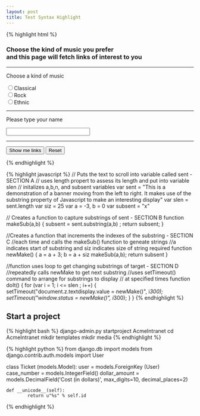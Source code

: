 ```yaml
---
layout: post
title: Test Syntax Highlight
---
```


{% highlight html %}
<HTML>
<HEAD><TITLE>Choice</TITLE>

<SCRIPT Language="javascript">

// sets up database of links - SECTION A1
muresources=""
muresources["classical"]= "<A HREF='http://net.com/classical.file1'>Meditative classical music<A><P>
 <A HREF='http://net.com/classical.file2'>Provoking classical music<A>"
muresources["rock"] = "<A HREF='http://net.com/rock.file1'>Popular rock music<A><P>
 <A HREF='http://net.com/rock.file2'>Exciting rock music<A>"
muresources["ethnic"] = "<A HREF='http://net.com/mexican.file1'>Mexican music<A><P>
 <A HREF='http://net.com/Indian.file2'>Indian music<A>"

function getLink() {
// constructs unique page using name and choice of music - SECTION A.2
temp = muresources[choice]
temp2 = "<TITLE>Custom Links</TITLE><H3>" +document.m.pername.value+", here are some
links for you</H3><P>"+temp
}

function writeIt(){
// creates new window to display page - SECTION A.3
diswin = window.open();
diswin.document.open();
diswin.document.write(temp2);
diswin.document.close()
}

function doAll(){
// master routine calls other functions - SECTION A.4
getLink();
writeIt()
}
</SCRIPT>

</HEAD>
<BODY >

<!-- Sets up basic input form SECTION B -->
<H3> Choose the kind of music you prefer<BR>
and this page will fetch links of interest to you</H3>

<HR>

<FORM NAME="m" >
Choose a kind of music<P>
<INPUT TYPE="radio" NAME="mus" VALUE="classical" OnClick="choice='classical'"
>Classical <BR>
<INPUT TYPE="radio" NAME="mus" VALUE="rock" OnClick="choice='rock'">Rock<BR>
<INPUT TYPE="radio" NAME="mus" VALUE="ethnic"
OnClick="choice='ethnic'">Ethnic<BR>
<HR>
Please type your name<P>
<INPUT TYPE="text" NAME="pername" SIZE=25>
<HR>
<INPUT TYPE="button" NAME="sub" VALUE="Show me links" OnClick=doAll()>
<INPUT TYPE="reset" NAME="res" >
</FORM>

<SCRIPT>
// sets defaults - SECTION C
choice = "classical"
document.m.mus[0].checked = true
document.m.mus[1].checked = false
document.m.mus[2].checked = false
</SCRIPT>
</BODY>
</HTML>
{% endhighlight %}

{% highlight javascript %}
// Puts the text to scroll into variable called sent - SECTION A
// uses length propert to assess its length and put into variable slen
// initalizes a,b,n, and subsent variables
var sent = "This is a demonstration of a banner moving from the left to right. It makes use of the substring property of Javascript to make an interesting display"
var slen = sent.length
var siz = 25
var a = -3, b = 0
var subsent = "x"

// Creates a function to capture substrings of sent - SECTION B
function makeSub(a,b) {
subsent = sent.substring(a,b) ;
return subsent;
}

//Creates a function that increments the indexes of the substring - SECTION C 
//each time and calls the makeSub() function to geneate strings
//a indicates start of substring and siz indicates size of string required
function newMake() {
a = a + 3;
b = a + siz
makeSub(a,b);
return subsent
}

//function uses loop to get changing substrings of target - SECTION D
//repeatedly calls newMake to get next substring
//uses setTimeout() command to arrange for substrings to display 
// at specified times
function doIt() {
for (var i = 1; i <= slen ; i++) {
setTimeout("document.z.textdisplay.value = newMake()", i*300);
setTimeout("window.status = newMake()", i*300);
}
}
{% endhighlight %}

<h2>Start a project</h2>
{% highlight bash %}
django-admin.py startproject AcmeIntranet
cd AcmeIntranet
mkdir templates
mkdir media
{% endhighlight %}

{% highlight python %}
from django.db import models
from django.contrib.auth.models import User

class Ticket (models.Model):
    user = models.ForeignKey (User) 
    case_number = models.IntegerField()
    dollar_amount = models.DecimalField('Cost (in dollars)', max_digits=10, decimal_places=2)

    def __unicode__(self):
            return u"%s" % self.id
{% endhighlight %}